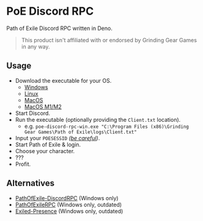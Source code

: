 # PoE Discord RPC

Path of Exile Discord RPC written in Deno.

> This product isn't affiliated with or endorsed by Grinding Gear Games in any way.

## Usage

- Download the executable for your OS.
  - [Windows](https://github.com/ObserverOfTime/poe-discord-rpc/releases/latest/download/poe-discord-rpc-win.exe)
  - [Linux](https://github.com/ObserverOfTime/poe-discord-rpc/releases/latest/download/poe-discord-rpc-linux)
  - [MacOS](https://github.com/ObserverOfTime/poe-discord-rpc/releases/latest/download/poe-discord-rpc-mac)
  - [MacOS M1/M2](https://github.com/ObserverOfTime/poe-discord-rpc/releases/latest/download/poe-discord-rpc-mac-m1)
- Start Discord.
- Run the executable (optionally providing the `Client.txt` location).
  - e.g. `poe-discord-rpc-win.exe "C:\Program Files (x86)\Grinding Gear Games\Path of Exile\logs\Client.txt"`
- Input your `POESESSID` _([be careful](https://twitter.com/pathofexile/status/1602851059361550337))_.
- Start Path of Exile & login.
- Choose your character.
- ???
- Profit.

## Alternatives

- [PathOfExile-DiscordRPC](https://github.com/DubskySteam/PathOfExile-DiscordRPC) (Windows only)
- [PathOfExileRPC](https://github.com/xKynn/PathOfExileRPC) (Windows only, outdated)
- [Exiled-Presence](https://github.com/nibbydev/Exiled-Presence) (Windows only, outdated)
